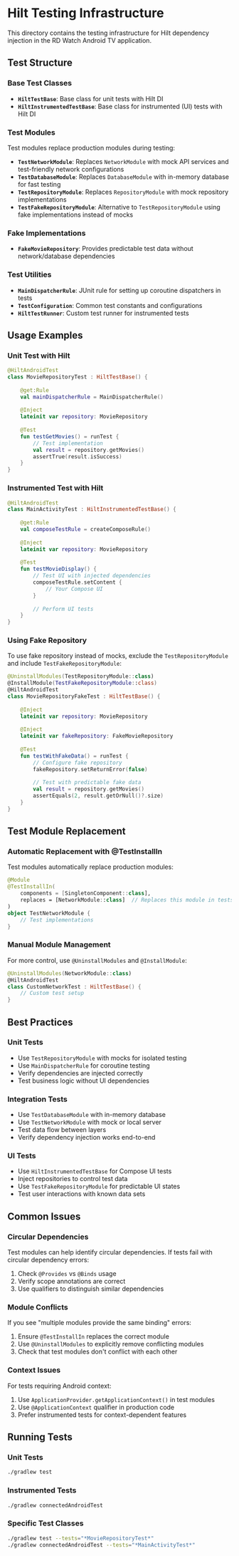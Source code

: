 # Hilt Testing Infrastructure

This directory contains the testing infrastructure for Hilt dependency injection in the RD Watch Android TV application.

## Test Structure

### Base Test Classes

- **`HiltTestBase`**: Base class for unit tests with Hilt DI
- **`HiltInstrumentedTestBase`**: Base class for instrumented (UI) tests with Hilt DI

### Test Modules

Test modules replace production modules during testing:

- **`TestNetworkModule`**: Replaces `NetworkModule` with mock API services and test-friendly network configurations
- **`TestDatabaseModule`**: Replaces `DatabaseModule` with in-memory database for fast testing
- **`TestRepositoryModule`**: Replaces `RepositoryModule` with mock repository implementations
- **`TestFakeRepositoryModule`**: Alternative to `TestRepositoryModule` using fake implementations instead of mocks

### Fake Implementations

- **`FakeMovieRepository`**: Provides predictable test data without network/database dependencies

### Test Utilities

- **`MainDispatcherRule`**: JUnit rule for setting up coroutine dispatchers in tests
- **`TestConfiguration`**: Common test constants and configurations
- **`HiltTestRunner`**: Custom test runner for instrumented tests

## Usage Examples

### Unit Test with Hilt

```kotlin
@HiltAndroidTest
class MovieRepositoryTest : HiltTestBase() {
    
    @get:Rule
    val mainDispatcherRule = MainDispatcherRule()
    
    @Inject
    lateinit var repository: MovieRepository
    
    @Test
    fun testGetMovies() = runTest {
        // Test implementation
        val result = repository.getMovies()
        assertTrue(result.isSuccess)
    }
}
```

### Instrumented Test with Hilt

```kotlin
@HiltAndroidTest
class MainActivityTest : HiltInstrumentedTestBase() {
    
    @get:Rule
    val composeTestRule = createComposeRule()
    
    @Inject
    lateinit var repository: MovieRepository
    
    @Test
    fun testMovieDisplay() {
        // Test UI with injected dependencies
        composeTestRule.setContent {
            // Your Compose UI
        }
        
        // Perform UI tests
    }
}
```

### Using Fake Repository

To use fake repository instead of mocks, exclude the `TestRepositoryModule` and include `TestFakeRepositoryModule`:

```kotlin
@UninstallModules(TestRepositoryModule::class)
@InstallModule(TestFakeRepositoryModule::class)
@HiltAndroidTest
class MovieRepositoryFakeTest : HiltTestBase() {
    
    @Inject
    lateinit var repository: MovieRepository
    
    @Inject
    lateinit var fakeRepository: FakeMovieRepository
    
    @Test
    fun testWithFakeData() = runTest {
        // Configure fake repository
        fakeRepository.setReturnError(false)
        
        // Test with predictable fake data
        val result = repository.getMovies()
        assertEquals(2, result.getOrNull()?.size)
    }
}
```

## Test Module Replacement

### Automatic Replacement with @TestInstallIn

Test modules automatically replace production modules:

```kotlin
@Module
@TestInstallIn(
    components = [SingletonComponent::class],
    replaces = [NetworkModule::class]  // Replaces this module in tests
)
object TestNetworkModule {
    // Test implementations
}
```

### Manual Module Management

For more control, use `@UninstallModules` and `@InstallModule`:

```kotlin
@UninstallModules(NetworkModule::class)
@HiltAndroidTest
class CustomNetworkTest : HiltTestBase() {
    // Custom test setup
}
```

## Best Practices

### Unit Tests
- Use `TestRepositoryModule` with mocks for isolated testing
- Use `MainDispatcherRule` for coroutine testing
- Verify dependencies are injected correctly
- Test business logic without UI dependencies

### Integration Tests
- Use `TestDatabaseModule` with in-memory database
- Use `TestNetworkModule` with mock or local server
- Test data flow between layers
- Verify dependency injection works end-to-end

### UI Tests
- Use `HiltInstrumentedTestBase` for Compose UI tests
- Inject repositories to control test data
- Use `TestFakeRepositoryModule` for predictable UI states
- Test user interactions with known data sets

## Common Issues

### Circular Dependencies
Test modules can help identify circular dependencies. If tests fail with circular dependency errors:
1. Check `@Provides` vs `@Binds` usage
2. Verify scope annotations are correct
3. Use qualifiers to distinguish similar dependencies

### Module Conflicts
If you see "multiple modules provide the same binding" errors:
1. Ensure `@TestInstallIn` replaces the correct module
2. Use `@UninstallModules` to explicitly remove conflicting modules
3. Check that test modules don't conflict with each other

### Context Issues
For tests requiring Android context:
1. Use `ApplicationProvider.getApplicationContext()` in test modules
2. Use `@ApplicationContext` qualifier in production code
3. Prefer instrumented tests for context-dependent features

## Running Tests

### Unit Tests
```bash
./gradlew test
```

### Instrumented Tests
```bash
./gradlew connectedAndroidTest
```

### Specific Test Classes
```bash
./gradlew test --tests="*MovieRepositoryTest*"
./gradlew connectedAndroidTest --tests="*MainActivityTest*"
```